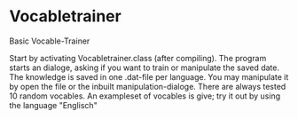 # Vocabletrainer
Basic Vocable-Trainer

Start by activating Vocabletrainer.class (after compiling). The program starts an dialoge, asking if you want to train or manipulate the saved
date. The knowledge is saved in one .dat-file per language. You may manipulate it by open the file or the inbuilt manipulation-dialoge.
There are always tested 10 random vocables. An exampleset of vocables is give; try it out by using the language "Englisch"

